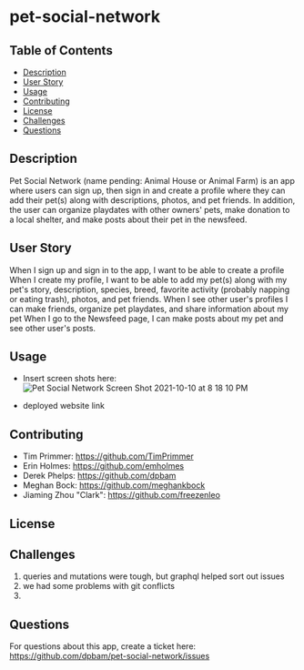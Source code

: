 # pet-social-network

## Table of Contents

- [Description](#description)
- [User Story](#userstory)
- [Usage](#usage)
- [Contributing](#contributing)
- [License](#license)
- [Challenges](#challenges)
- [Questions](#questions)

## Description

Pet Social Network (name pending: Animal House or Animal Farm) is an app where users can sign up, then sign in and create a profile where they can add their pet(s) along with descriptions, photos, and pet friends. In addition, the user can organize playdates with other owners' pets, make donation to a local shelter, and make posts about their pet in the newsfeed.

## User Story

When I sign up and sign in to the app, I want to be able to create a profile
When I create my profile, I want to be able to add my pet(s) along with my pet's story, description, species, breed, favorite activity (probably napping or eating trash), photos, and pet friends.
When I see other user's profiles I can make friends, organize pet playdates, and share information about my pet
When I go to the Newsfeed page, I can make posts about my pet and see other user's posts.

## Usage

- Insert screen shots here: ![Pet Social Network Screen Shot 2021-10-10 at 8 18 10 PM](https://user-images.githubusercontent.com/82355287/136724214-7ba48251-2aaa-42d7-b006-adb37c7abbcd.png)

- deployed website link

## Contributing

- Tim Primmer: https://github.com/TimPrimmer
- Erin Holmes: https://github.com/emholmes
- Derek Phelps: https://github.com/dpbam
- Meghan Bock: https://github.com/meghankbock
- Jiaming Zhou "Clark": https://github.com/freezenleo

## License

## Challenges

1. queries and mutations were tough, but graphql helped sort out issues
2. we had some problems with git conflicts
3.

## Questions

For questions about this app, create a ticket here: https://github.com/dpbam/pet-social-network/issues
